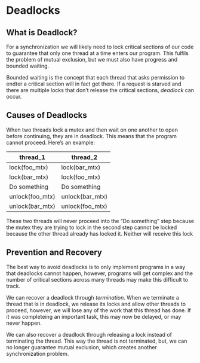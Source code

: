 # Deadlocks

## What is Deadlock?

For a synchronization we will likely need to lock critical sections of our code to guarantee that only one thread at a time enters our program. This fulfils the problem of mutual exclusion, but we must also have progress and bounded waiting.

Bounded waiting is the concept that each thread that asks permission to endter a critical section will in fact get there. If a request is starved and there are multiple locks that don’t release the critical sections, *deadlock* can occur.

## Causes of Deadlocks

When two threads lock a mutex and then wait on one another to open before continuing, they are in deadlock. This means that the program cannot proceed. Here’s an example:

| **thread_1**    | **thread_2**    |
| --------------- | --------------- |
| lock(foo_mtx)   | lock(bar_mtx)   |
| lock(bar_mtx)   | lock(foo_mtx)   |
| Do something    | Do something    |
| unlock(foo_mtx) | unlock(bar_mtx) |
| unlock(bar_mtx) | unlock(foo_mtx) |

These two threads will never proceed into the “Do something” step because the mutex they are trying to lock in the second step cannot be locked because the other thread already has locked it. Neither will receive this lock

## Prevention and Recovery

The best way to avoid deadlocks is to only implement programs in  a way that deadlocks cannot happen, however, programs will get complex and the number of critical sections across many threads may make this difficult to track.

We can recover a deadlock through *termination*. When we terminate a thread that is in deadlock, we release its locks and allow other threads to proceed, however, we will lose any of the work that this thread has done. If it was completeing an important task, this may now be delayed, or may never happen.

We can also recover a deadlock through releasing a lock instead of terminating the thread. This way the thread is not terminated, but, we can no longer guarantee mutual exclusion, which creates another synchronization problem.

